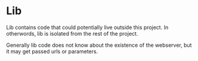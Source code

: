 # Lib

Lib contains code that could potentially live outside this project. In otherwords, lib is isolated from the rest of the project. 

Generally lib code does not know about the existence of the webserver, but it may get passed urls or parameters. 
